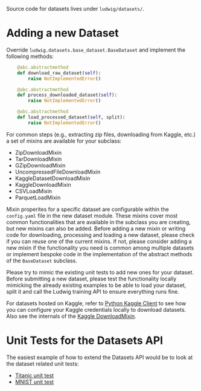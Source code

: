 Source code for datasets lives under `ludwig/datasets/`.

Adding a new Dataset
====================

Override `ludwig.datasets.base_dataset.BaseDataset` and implement the following methods:

```python
    @abc.abstractmethod
    def download_raw_dataset(self):
        raise NotImplementedError()

    @abc.abstractmethod
    def process_downloaded_dataset(self):
        raise NotImplementedError()

    @abc.abstractmethod
    def load_processed_dataset(self, split):
        raise NotImplementedError()
```

For common steps (e.g., extracting zip files, downloading from Kaggle, etc.) a set of mixins are available for your subclass:

- ZipDownloadMixin
- TarDownloadMixin
- GZipDownloadMixin
- UncompressedFileDownloadMixin
- KaggleDatasetDownloadMixin
- KaggleDownloadMixin
- CSVLoadMixin
- ParquetLoadMixin

Mixin properites for a specific dataset are configurable within the `config.yaml` file in the new dataset module.
These mixins cover most common functionalities that are available in the subclass you are creating, but new mixins can also be added.
Before adding a new mixin or writing code for downloading, processing and loading a new dataset, please check if you can reuse one of the current mixins.
If not, please consider adding a new mixin if the functionality you need is common among multiple datasets or implement bespoke code in the implementation of the abstract methods of the `BaseDataset` subclass.

Please try to mimic the existing unit tests to add new ones for your dataset.
Before submitting a new dataset, please test the functionality locally mimicking the already existing examples to be able to load your dataset, split it and call the Ludwig training API to ensure everything runs fine.

For datasets hosted on Kaggle, refer to  [Python Kaggle Client](https://technowhisp.com/kaggle-api-python-documentation/) to see how you can configure your Kaggle credentials locally to download datasets.
Also see the internals of the [Kaggle DownloadMixin](https://github.com/ludwig-ai/ludwig/blob/master/ludwig/datasets/mixins/kaggle.py).


Unit Tests for the Datasets API
===============================

The easiest example of how to extend the Datasets API would be to look at the dataset related unit tests:

- [Titanic unit test](https://github.com/ludwig-ai/ludwig/tree/master/tests/ludwig/datasets/titanic/test_titanic_workflow.py)
- [MNIST unit test](https://github.com/ludwig-ai/ludwig/blob/master/tests/ludwig/datasets/mnist/test_mnist_workflow.py)
